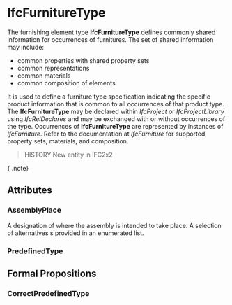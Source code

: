 # IfcFurnitureType

The furnishing element type **IfcFurnitureType** defines commonly shared information for occurrences of furnitures. The set of shared information may include:

* common properties with shared property sets
* common representations
* common materials
* common composition of elements

<!-- end of short definition -->

It is used to define a furniture type specification indicating the specific product information that is common to all occurrences of that product type. The **IfcFurnitureType** may be declared within _IfcProject_ or _IfcProjectLibrary_ using _IfcRelDeclares_ and may be exchanged with or without occurrences of the type. Occurrences of **IfcFurnitureType** are represented by instances of _IfcFurniture_. Refer to the documentation at _IfcFurniture_ for supported property sets, materials, and composition.

> HISTORY New entity in IFC2x2

{ .note}
>

## Attributes

### AssemblyPlace
A designation of where the assembly is intended to take place. A selection of alternatives s provided in an enumerated list.

### PredefinedType


## Formal Propositions

### CorrectPredefinedType

